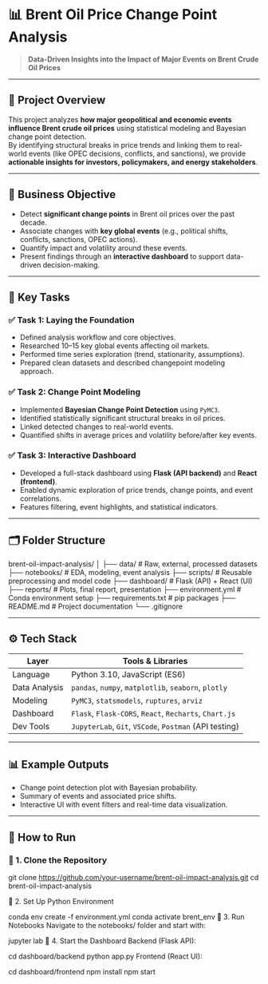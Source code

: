 # 📊 Brent Oil Price Change Point Analysis

> **Data-Driven Insights into the Impact of Major Events on Brent Crude Oil Prices**

---

## 📌 Project Overview

This project analyzes **how major geopolitical and economic events influence Brent crude oil prices** using statistical modeling and Bayesian change point detection.  
By identifying structural breaks in price trends and linking them to real-world events (like OPEC decisions, conflicts, and sanctions), we provide **actionable insights for investors, policymakers, and energy stakeholders**.

---

## 🎯 Business Objective

- Detect **significant change points** in Brent oil prices over the past decade.
- Associate changes with **key global events** (e.g., political shifts, conflicts, sanctions, OPEC actions).
- Quantify impact and volatility around these events.
- Present findings through an **interactive dashboard** to support data-driven decision-making.

---

## 🧠 Key Tasks

### ✅ Task 1: Laying the Foundation

- Defined analysis workflow and core objectives.
- Researched 10–15 key global events affecting oil markets.
- Performed time series exploration (trend, stationarity, assumptions).
- Prepared clean datasets and described changepoint modeling approach.

### ✅ Task 2: Change Point Modeling

- Implemented **Bayesian Change Point Detection** using `PyMC3`.
- Identified statistically significant structural breaks in oil prices.
- Linked detected changes to real-world events.
- Quantified shifts in average prices and volatility before/after key events.

### ✅ Task 3: Interactive Dashboard

- Developed a full-stack dashboard using **Flask (API backend)** and **React (frontend)**.
- Enabled dynamic exploration of price trends, change points, and event correlations.
- Features filtering, event highlights, and statistical indicators.

---

## 🗂️ Folder Structure

brent-oil-impact-analysis/
│
├── data/ # Raw, external, processed datasets
├── notebooks/ # EDA, modeling, event analysis
├── scripts/ # Reusable preprocessing and model code
├── dashboard/ # Flask (API) + React (UI)
├── reports/ # Plots, final report, presentation
├── environment.yml # Conda environment setup
├── requirements.txt # pip packages
├── README.md # Project documentation
└── .gitignore

---

## ⚙️ Tech Stack

| Layer         | Tools & Libraries                                      |
| ------------- | ------------------------------------------------------ |
| Language      | Python 3.10, JavaScript (ES6)                          |
| Data Analysis | `pandas`, `numpy`, `matplotlib`, `seaborn`, `plotly`   |
| Modeling      | `PyMC3`, `statsmodels`, `ruptures`, `arviz`            |
| Dashboard     | `Flask`, `Flask-CORS`, `React`, `Recharts`, `Chart.js` |
| Dev Tools     | `JupyterLab`, `Git`, `VSCode`, `Postman` (API testing) |

---

## 📊 Example Outputs

- Change point detection plot with Bayesian probability.
- Summary of events and associated price shifts.
- Interactive UI with event filters and real-time data visualization.

---

## 🚀 How to Run

### 🔹 1. Clone the Repository

git clone https://github.com/your-username/brent-oil-impact-analysis.git
cd brent-oil-impact-analysis

🔹 2. Set Up Python Environment

conda env create -f environment.yml
conda activate brent_env
🔹 3. Run Notebooks
Navigate to the notebooks/ folder and start with:

jupyter lab
🔹 4. Start the Dashboard
Backend (Flask API):

cd dashboard/backend
python app.py
Frontend (React UI):

cd dashboard/frontend
npm install
npm start
